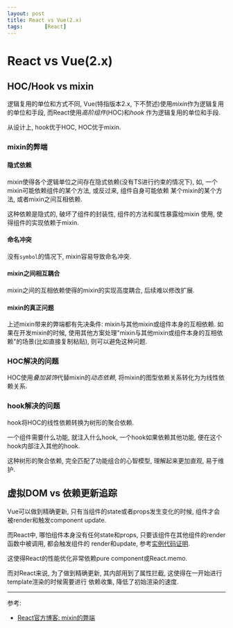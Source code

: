```yaml
---
layout: post
title: React vs Vue(2.x)
tags:       [React]
---
```


# React vs Vue(2.x)

## HOC/Hook vs mixin
逻辑复用的单位和方式不同, Vue(特指版本2.x, 下不赘述)使用*mixin*作为逻辑复用的单位和手段, 而React使用*高阶组件*(HOC)和*hook*
作为逻辑复用的单位和手段.

从设计上, hook优于HOC, HOC优于mixin.

### mixin的弊端

#### 隐式依赖
mixin使得各个逻辑单位之间存在隐式依赖(没有TS进行约束的情况下), 
如, 一个mixin可能依赖组件的某个方法, 或反过来, 组件自身可能依赖
某个mixin的某个方法, 或者mixin之间互相依赖. 

这种依赖是隐式的, 破坏了组件的封装性, 组件的方法和属性暴露给mixin
使用, 使得组件的实现依赖于mixin. 
#### 命名冲突
没有`symbol`的情况下, mixin容易导致命名冲突.
#### mixin之间相互耦合
mixin之间的互相依赖使得的mixin的实现高度耦合, 后续难以修改扩展.
#### mixin的真正问题
上述mixin带来的弊端都有先决条件: mixin与其他mixin或组件本身的互相依赖.
如果在开发mixin的时候, 使用其他方案处理"mixin与其他mixin或组件本身的互相依赖"的场景(比如直接复制粘贴),
则可以避免这种问题.
### HOC解决的问题
HOC使用*叠加装饰*代替mixin的*动态依赖*, 将mixin的图型依赖关系转化为为线性依赖关系.
### hook解决的问题
hook将HOC的线性依赖转换为树形的聚合依赖.

一个组件需要什么功能, 就注入什么hook, 一个hook如果依赖其他功能, 便在这个hook内部注入其他的hook.

这种树形的聚合依赖, 完全匹配了功能组合的心智模型, 理解起来更加直观, 易于维护.
## 虚拟DOM vs 依赖更新追踪
Vue可以做到精确更新, 只有当组件的state或者props发生变化的时候, 组件才会被render和触发component update.

而React中, 哪怕组件本身没有任何state和props, 只要该组件在其他组件的render函数中被调用, 都会触发组件的
render和update, 参考[实例代码证明](https://github.com/jituanlin/cookbook/blob/master/react-stack/src/pages/whether-react-update-if-props-nochanged/index.tsx).  

这使得React的性能优化非常依赖pure component或React.memo.

而对React来说, 为了做到精确更新, 其内部用到了属性拦截, 这使得在一开始进行template渲染的时候需要进行
依赖收集, 降低了初始渲染的速度.

---

参考:
- [React官方博客: mixin的弊端](https://reactjs.org/blog/2016/07/13/mixins-considered-harmful.html#:~:text=To%20ease%20the%20initial%20adoption,the%20same%20problem%20with%20composition.)
